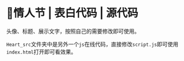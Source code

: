 # 🌴情人节 | 表白代码 | 源代码

头像、标题、展示文字，按照自己的需要修改即可使用。

`Heart_src`文件夹中是另外一个`js`在线代码，直接修改`script.js`即可使用`index.html`打开即可看效果。
